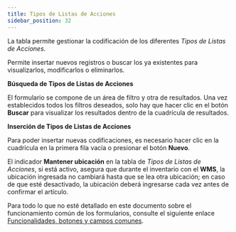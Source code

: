 ```yaml
---
title: Tipos de Listas de Acciones
sidebar_position: 32
---
```


La tabla permite gestionar la codificación de los diferentes *Tipos de Listas de Acciones*.

Permite insertar nuevos registros o buscar los ya existentes para visualizarlos, modificarlos o eliminarlos.

**Búsqueda de Tipos de Listas de Acciones**

El formulario se compone de un área de filtro y otra de resultados. Una vez establecidos todos los filtros deseados, solo hay que hacer clic en el botón **Buscar** para visualizar los resultados dentro de la cuadrícula de resultados.

**Inserción de Tipos de Listas de Acciones**

Para poder insertar nuevas codificaciones, es necesario hacer clic en la cuadrícula en la primera fila vacía o presionar el botón **Nuevo**.

El indicador **Mantener ubicación** en la tabla de *Tipos de Listas de Acciones*, si está activo, asegura que durante el inventario con el **WMS**, la ubicación ingresada no cambiará hasta que se lea otra ubicación; en caso de que esté desactivado, la ubicación deberá ingresarse cada vez antes de confirmar el artículo.

Para todo lo que no esté detallado en este documento sobre el funcionamiento común de los formularios, consulte el siguiente enlace [Funcionalidades, botones y campos comunes](/docs/guide/common).